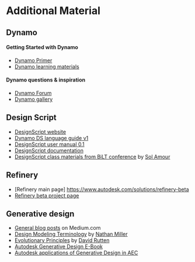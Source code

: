 # Additional Material


## Dynamo

#### Getting Started with Dynamo

- [Dynamo Primer](https://primer.dynamobim.org/)
- [Dynamo learning materials](https://dynamobim.org/learn/)

#### Dynamo questions & inspiration

- [Dynamo Forum](https://forum.dynamobim.org/)
- [Dynamo gallery](https://www.dynamobim.org/)

## Design Script
- [DesignScript website](http://designscript.io/)
- [Dynamo DS language guide v1](https://dynamobim.org/wp-content/uploads/forum-assets/colin-mccroneautodesk-com/07/10/Dynamo_language_guide_version_1.pdf)
- [DesignScript user manual 0.1](http://designscript.io/DesignScript_user_manual_0.1.pdf)
- [DesignScript documentation](https://dynamobim.org/wp-content/links/DesignScriptDocumentation.pdf)
- [DesignScript class materials from BiLT conference](https://github.com/Amoursol/dynamoDesignScript) by [Sol Amour](https://github.com/Amoursol)

## Refinery

- [Refinery main page] https://www.autodesk.com/solutions/refinery-beta
- [Refinery beta project page](https://beta.autodesk.com/key/RefineryLanding)

## Generative design 

- [General blog posts](https://medium.com/generative-design) on Medium.com
- [Design Modeling Terminology](https://archinate.files.wordpress.com/2018/06/dstasiuk-design-modeling-terminology1.pdf) by [Nathan Miller](https://github.com/archinate)
- [Evolutionary Principles](https://www.grasshopper3d.com/profiles/blogs/evolutionary-principles) by [David Rutten](https://github.com/DavidRutten)
-  [Autodesk Generative Design E-Book](https://www.autodesk.com/content/dam/autodesk/www/solutions/generative-design/autodesk-aec-generative-design-ebook.pdf)
-  [Autodesk applications of Generative Design in AEC](https://www.autodesk.com/solutions/generative-design/architecture-engineering-construction)